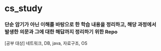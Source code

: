 # cs_study

### 단순 암기가 아닌 이해를 바탕으로 한 학습 내용을 정리하고, 해당 과정에서 발생한 의문과 그에 대한 해답까지 정리하기 위한 Repo

[공부 대상] 네트워크, DB, java, 자료구조, OS
